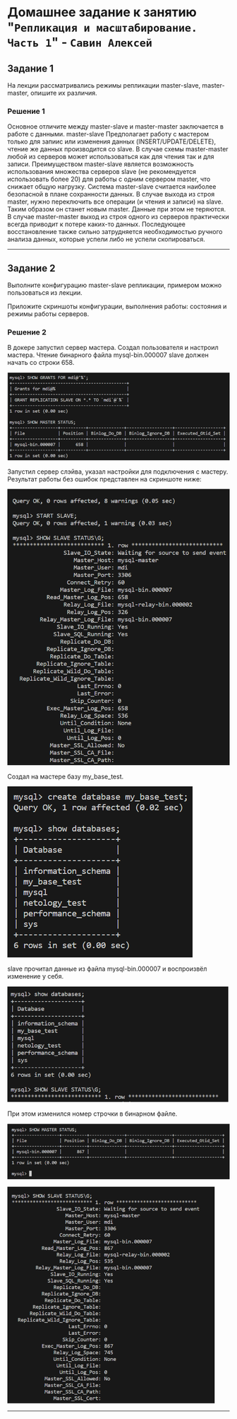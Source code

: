 # Домашнее задание к занятию "`Репликация и масштабирование. Часть 1`" - `Савин Алексей`

## Задание 1

На лекции рассматривались режимы репликации master-slave, master-master, опишите их различия.

### Решение 1

Основное отличите между master-slave и master-master заключается в работе с данными. master-slave Предполагает работу с мастером только для запиис или изменения данных (INSERT/UPDATE/DELETE), чтение же данных производится со slave. В случае схемы master-master любой из серверов может использоваться как для чтения так и для записи. Преимуществом master-slave является возможность использования множества серверов slave (не рекомендуется использовать более 20) для работы с одним сервером master, что снижает общую нагрузку.
Система master-slave считается наиболее безопасной в плане сохранности данных. В случае выхода из строя master, нужно переключить все операции (и чтения и записи) на slave. Таким образом он станет новым master. Данные при этом не теряются. В случае master-master выход из строя одного из серверов практически всегда приводит к потере каких-то данных. Последующее восстановление также сильно затрудняется необходимостью ручного анализа данных, которые успели либо не успели скопироваться.
 
---

## Задание 2
Выполните конфигурацию master-slave репликации, примером можно пользоваться из лекции.

Приложите скриншоты конфигурации, выполнения работы: состояния и режимы работы серверов.

### Решение 2
В докере запустил сервер мастера. Создал пользователя и настроил мастера. Чтение бинарного файла mysql-bin.000007 slave должен начать со строки 658.  

![Task_2_1](https://github.com/AI-Savin/hw_Replic_and_scaling_1/blob/main/img/Task_2_1.png)  

Запустил сервер слэйва, указал настройки для подключения с мастеру. Результат работы без ошибок представлен на скриншоте ниже:  

![Task_2_2](https://github.com/AI-Savin/hw_Replic_and_scaling_1/blob/main/img/Task_2_2.png)  

Создал на мастере базу my_base_test.  

![Task_2_3](https://github.com/AI-Savin/hw_Replic_and_scaling_1/blob/main/img/Task_2_3.png)  

slave прочитал данные из файла mysql-bin.000007 и воспроизвёл изменение у себя.  

![Task_2_4](https://github.com/AI-Savin/hw_Replic_and_scaling_1/blob/main/img/Task_2_4.png)  

При этом изменился номер строчки в бинарном файле.  

![Task_2_5](https://github.com/AI-Savin/hw_Replic_and_scaling_1/blob/main/img/Task_2_5.png)  

![Task_2_6](https://github.com/AI-Savin/hw_Replic_and_scaling_1/blob/main/img/Task_2_6.png)   

---
